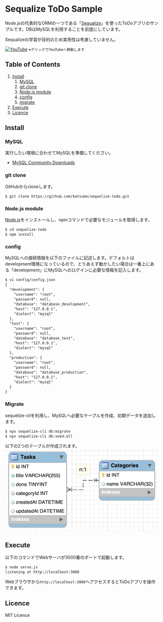 # Sequalize ToDo Sample

Node.jsの代表的なORMの一つである「[Sequalize](https://sequelize.org/master/)」を使ったToDoアプリのサンプルです。DBはMySQLを利用することを前提にしています。

Sequalizeの学習が目的のため実用性は考慮していません。

[![YouTube](https://img.youtube.com/vi/dnDxIsu2l_8/0.jpg)](https://www.youtube.com/watch?v=dnDxIsu2l_8)
<small>※クリックでYouTubeへ移動します</small>

## Table of Contents
1. [Install](#install)
    1. [MySQL](#mysql)
    1. [git clone](#git-clone)
    1. [Node.js module](#nodejs-module)
    1. [config](#config)
    1. [migrate](#migrate)
1. [Execute](#execute)
1. [Licence](#licence)

## Install
### MySQL
実行したい環境に合わせてMySQLを準備してください。

* [MySQL Community Downloads](https://dev.mysql.com/downloads/mysql/)

### git clone
GitHubからcloneします。
```shellsession
$ git clone https://github.com/katsube/sequelize-todo.git
```

### Node.js module
[Node.js](https://nodejs.org/)をインストールし、npmコマンドで必要なモジュールを取得します。
```shellsession
$ cd sequelize-todo
$ npm install
```

### config
MySQLへの接続情報を以下のファイルに記述します。デフォルトはdevelopment環境になっているので、とりあえず動かしたい場合は一番上にある「development」にMySQLへのログインに必要な情報を記入します。
```shellsession
$ vi config/config.json
{
  "development": {
    "username": "root",
    "password": null,
    "database": "database_development",
    "host": "127.0.0.1",
    "dialect": "mysql"
  },
  "test": {
    "username": "root",
    "password": null,
    "database": "database_test",
    "host": "127.0.0.1",
    "dialect": "mysql"
  },
  "production": {
    "username": "root",
    "password": null,
    "database": "database_production",
    "host": "127.0.0.1",
    "dialect": "mysql"
  }
}
```

### Migrate
sequelize-cliを利用し、MySQLへ必要なテーブルを作成、初期データを追加します。
```shellsession
$ npx sequelize-cli db:migrate
$ npx sequelize-cli db:seed:all
```

以下の2つのテーブルが作成されます。
![ER](doc/ER/ER.png)


## Execute
以下のコマンドでWebサーバが3000番のポートで起動します。
```shellsession
$ node serve.js
listening at http://localhost:3000
```

Webブラウザから`http://localhost:3000`へアクセスするとToDoアプリを操作できます。

## Licence
MIT Licence